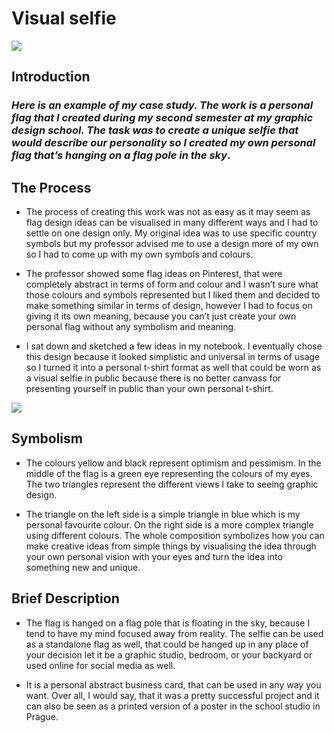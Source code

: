 # Visual selfie


![](img/visual-selfie)


## Introduction
### *Here is an example of my case study. The work is a personal flag that I created during my second semester at my graphic design school. The task was to create a unique selfie that would describe our personality so I created my own personal flag that’s hanging on a flag pole in the sky*.

## The Process

* The process of creating this work was not as easy as it may seem as flag design ideas can be visualised in many different ways and I had to settle on one design only. My original idea was to use specific country symbols but my professor advised me to use a design more of my own so I had to come up with my own symbols and colours. 

* The professor showed some flag ideas on Pinterest, that were completely abstract in terms of form and colour and I wasn’t sure what those colours and symbols represented but I liked them and decided to make something similar in terms of design, however I had to focus on giving it its own meaning, because you can’t just create your own personal flag without any symbolism and meaning. 

* I sat down and sketched a few ideas in my notebook. I eventually chose this design because it looked simplistic and universal in terms of usage so I turned it into a personal t-shirt format as well that could be worn as a visual selfie in public because there is no better canvass for presenting yourself in public than your own personal t-shirt.

![](img/tshirt-small) 

## Symbolism

* The colours yellow and black represent optimism and pessimism. In the middle of the flag is a green eye representing the colours of my eyes. The two triangles represent the different views I take to seeing graphic design. 

* The triangle on the left side is a simple triangle in blue which is my personal favourite colour. On the right side is a more complex triangle using different colours. The whole composition symbolizes how you can make creative ideas from simple things by visualising the idea through your own personal vision with your eyes and turn the idea into something new and unique. 

## Brief Description

* The flag is hanged on a flag pole that is floating in the sky, because I tend to have my mind focused away from reality. The selfie can be used as a standalone flag as well, that could be hanged up in any place of your decision let it be a graphic studio, bedroom, or your backyard or used online for social media as well. 

* It is a personal abstract business card, that can be used in any way you want. Over all, I would say, that it was a pretty successful project and it can also be seen as a printed version of a poster in the school studio in Prague.
